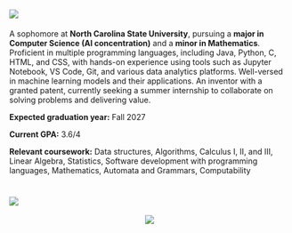 <h1>
<img src="https://readme-typing-svg.herokuapp.com/?font=Righteous&size=30&vCenter=true&width=500&height=70&duration=4000&lines=I'm+Suyash+!+✨;" />
</h1>
A sophomore at <b>North Carolina State University</b>, pursuing a <b>major in Computer Science (AI concentration)</b> and a <b>minor in Mathematics</b>. Proficient in multiple programming languages, including Java, Python, C, HTML, and CSS, with hands-on experience using tools such as Jupyter Notebook, VS Code, Git, and various data analytics platforms. Well-versed in machine learning models and their applications. An inventor with a granted patent, currently seeking a summer internship to collaborate on solving problems and delivering value.
<p><b>Expected graduation year:</b> Fall 2027</p>
<p><b>Current GPA:</b> 3.6/4</p>
<p>
<b>Relevant coursework:</b>
Data structures, Algorithms, Calculus I, II, and III, Linear Algebra, Statistics, Software development with programming languages, Mathematics, Automata and Grammars, Computability
</p>

<h1></h1>
<p align="center">
<a href="#">
    <img src="https://skillicons.dev/icons?i=c,python,java,github,html,css,js,ts,vscode&theme=light&perline=10"
         style="display: block; margin: auto;" />
</a>
<br>
<a href="#"><img src="https://skillicons.dev/icons?i=figma,idea,java" /></a>
</p>
<h1></h1>
